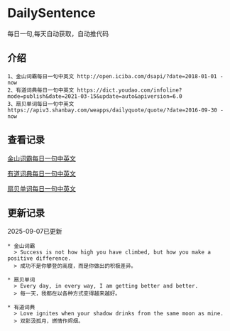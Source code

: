 # DailySentence

每日一句,每天自动获取，自动推代码

## 介绍

```
1、金山词霸每日一句中英文 http://open.iciba.com/dsapi/?date=2018-01-01 - now
2、有道词典每日一句中英文 https://dict.youdao.com/infoline?mode=publish&date=2021-03-15&update=auto&apiversion=6.0
3、扇贝单词每日一句中英文 https://apiv3.shanbay.com/weapps/dailyquote/quote/?date=2016-09-30 - now
```

## 查看记录

[金山词霸每日一句中英文](./data/iciba/)

[有道词典每日一句中英文](./data/youdao/)

[扇贝单词每日一句中英文](./data/shanbay/)

## 更新记录
2025-09-07已更新 
```
* 金山词霸
  > Success is not how high you have climbed, but how you make a positive difference.
  > 成功不是你攀登的高度，而是你做出的积极差异。

* 扇贝单词
  > Every day, in every way, I am getting better and better.
  > 每一天，我都在以各种方式变得越来越好。

* 有道词典
  > Love ignites when your shadow drinks from the same moon as mine.
  > 双影汲孤月，燃情作烬烟。

```
